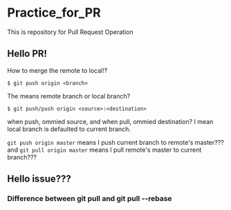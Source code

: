 # Practice_for_PR
This is repository for Pull Request Operation
## Hello PR!
How to merge the remote to local!?
```
$ git push origin <branch>
```
The <branch> means remote branch or local branch?

```
$ git push/push origin <source>:<destination>
```
when push, ommied source, and when pull, ommied destination?
I mean local branch is defaulted to current branch.

`git push origin master` means I push current branch to remote's master???
and
`git pull origin master` means I pull remote's master to current branch???

## Hello issue???
### Difference between git pull and git pull --rebase
